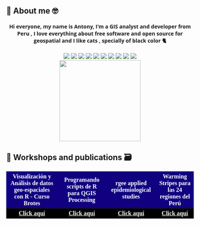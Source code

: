 ## 📌 About me 🤓 
<h4 align="center" style = "font-family:Open Sans;font-weight: bold;">
Hi everyone, my name is Antony, I'm a <strong>GIS analyst and developer</strong> from Peru , I love everything about free software and open source for geospatial and I like cats , specially of black color 🐈
</h4>

<p align='center'>
  <a href="https://www.linkedin.com/in/antonybarja/">
   <img src="https://img.shields.io/badge/LinkedIn-0077B5?style=for-the-badge&logo=linkedin&logoColor=white"></a> <a href="https://twitter.com/antony_barja"><img src="https://img.shields.io/badge/Twitter-1DA1F2?style=for-the-badge&logo=twitter&logoColor=white"></a> <a href="https://ambarja.github.io/"><img src="https://img.shields.io/badge/WebSite-%2312100E.svg?&style=for-the-badge&logo=github&logoColor=white"></a>  <a href="https://www.youtube.com/channel/UCuWvYTTYCZBmbDoEbsY2MSw"><img src="https://img.shields.io/badge/youtube-%23FF0000.svg?&style=for-the-badge&logo=youtube&logoColor=white"></a> <a href="https://ambarja.github.io/Resume/"><img src="https://img.shields.io/badge/CV-2021-%23F7DF1E.svg?&style=for-the-badge&logo=my-cv&logoColor=white"></a> <a href="https://github.com/qgispe"><img src="https://img.shields.io/badge/qgis-peru-%233BB300.svg?&style=for-the-badge&logo=qgis&logoColor=white"></a> <a href="https://github.com/pendulum-pe"><img src="https://img.shields.io/badge/pendulum-pe-%23F7DF1E.svg?&style=for-the-badge&logo=my-cv&logoColor=white"></a> <a href="https://discord.gg/R5YtFxWbJr"><img src="https://img.shields.io/badge/Discord-7289DA?style=for-the-badge&logo=discord&logoColor=white"></a> <a href="https://t.me/ambarja"><img src="https://img.shields.io/badge/Telegram-2CA5E0?style=for-the-badge&logo=telegram&logoColor=white"></a> <a href="https://open.spotify.com/user/22appgn3ficnkwjuv667mawzq?si=730bda6f1cf04f0a"><img src="https://img.shields.io/badge/Spotify-1ED760?&style=for-the-badge&logo=spotify&logoColor=white"></a><br> <a href="https://ko-fi.com/ambarja"><img src="https://img.shields.io/badge/Buy_me_a_coffee-5d83f5?style=for-the-badge&logo=ko-fi&logoColor=white&__cf_chl_managed_tk__=pmd_sOkOcrsQ4T6MRVPX2TeB_mbk2ZryAIn3rNigWIBBC6U-1633993526-0-gqNtZGzNAyWjcnBszQkl" width="218px"></a>
</p>

## 📌 Workshops and publications 🗃️
<table  style="font-family:Ubuntu;">
  <tr align="center">
   <th style="background-color:#110080;color:white"><center>Visualización y Análisis de datos geo-espaciales con R - Curso Brotes</center></th>
   <th style="background-color: #110080;color:white"><center> Programando scripts de R para QGIS Processing</center></th>
   <th style="background-color:#110080;color:white"><center>rgee applied epidemiological studies</center></th>
   <th style="background-color: #110080;color:white"><center>Warming Stripes para las 24 regiones del Perú</th>
  </tr>

  <tr>
   <th style="background:black"><center><a href="https://www.reconlearn.org/post/spatial-analysis-1-spanish.html" style="color:white;">Click aquí</a></center></th>
   <th style="background:black"><center><a href="https://r-qgis.netlify.app/" style="color:white;">Click aquí</a></center></th>
   <th style="background:black"><center><a href="https://epi-rgee.netlify.app/" style="color:white;">Click aquí</a></center></th>
   <th style="background:black"><center><a href="https://healthinnovation.github.io/WarmingStripes4PE/" style="color:white;">Click aquí</a></center></th>
  </tr>
</table>

</details>
